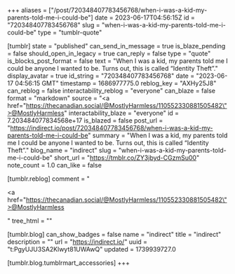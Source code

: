 +++
aliases = ["/post/720348407783456768/when-i-was-a-kid-my-parents-told-me-i-could-be"]
date = 2023-06-17T04:56:15Z
id = "720348407783456768"
slug = "when-i-was-a-kid-my-parents-told-me-i-could-be"
type = "tumblr-quote"

[tumblr]
state = "published"
can_send_in_message = true
is_blaze_pending = false
should_open_in_legacy = true
can_reply = false
type = "quote"
is_blocks_post_format = false
text = "When I was a kid, my parents told me I could be anyone I wanted to be. Turns out, this is called &ldquo;Identity Theft&rdquo;."
display_avatar = true
id_string = "720348407783456768"
date = "2023-06-17 04:56:15 GMT"
timestamp = 1686977775.0
reblog_key = "AXHy25J8"
can_reblog = false
interactability_reblog = "everyone"
can_blaze = false
format = "markdown"
source = "<a href=\"https://thecanadian.social/@MostlyHarmless/110552330881505482\">@MostlyHarmless</a>"
interactability_blaze = "everyone"
id = 7.203484077834568e+17
is_blazed = false
post_url = "https://indirect.io/post/720348407783456768/when-i-was-a-kid-my-parents-told-me-i-could-be"
summary = "When I was a kid, my parents told me I could be anyone I wanted to be. Turns out, this is called “Identity Theft”."
blog_name = "indirect"
slug = "when-i-was-a-kid-my-parents-told-me-i-could-be"
short_url = "https://tmblr.co/ZY3jbyd-CGzmSu00"
note_count = 1.0
can_like = false

[tumblr.reblog]
comment = "<p><a href=\"https://thecanadian.social/@MostlyHarmless/110552330881505482\">@MostlyHarmless</a></p>"
tree_html = ""

[tumblr.blog]
can_show_badges = false
name = "indirect"
title = "indirect"
description = ""
url = "https://indirect.io/"
uuid = "t:PgyUJU3SA2Klwyt81UWAwQ"
updated = 1739939727.0

[tumblr.blog.tumblrmart_accessories]
+++
